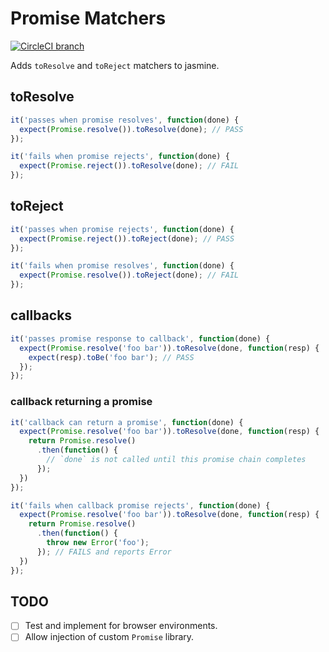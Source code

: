 Promise Matchers
===

[![CircleCI branch](https://img.shields.io/circleci/project/github/pietvanzoen/jasmine-promise-matchers/master.svg?style=flat-square)](https://circleci.com/gh/pietvanzoen/jasmine-promise-matchers/tree/master)

Adds `toResolve` and `toReject` matchers to jasmine.

## toResolve

```js
it('passes when promise resolves', function(done) {
  expect(Promise.resolve()).toResolve(done); // PASS
});
```

```js
it('fails when promise rejects', function(done) {
  expect(Promise.reject()).toResolve(done); // FAIL
});
```

## toReject

```js
it('passes when promise rejects', function(done) {
  expect(Promise.reject()).toReject(done); // PASS
});
```

```js
it('fails when promise resolves', function(done) {
  expect(Promise.resolve()).toReject(done); // FAIL
});
```

## callbacks

```js
it('passes promise response to callback', function(done) {
  expect(Promise.resolve('foo bar')).toResolve(done, function(resp) {
    expect(resp).toBe('foo bar'); // PASS
  });
});
```

### callback returning a promise

```js
it('callback can return a promise', function(done) {
  expect(Promise.resolve('foo bar')).toResolve(done, function(resp) {
    return Promise.resolve()
      .then(function() {
        // `done` is not called until this promise chain completes
      });
  })
});
```

```js
it('fails when callback promise rejects', function(done) {
  expect(Promise.resolve('foo bar')).toResolve(done, function(resp) {
    return Promise.resolve()
      .then(function() {
        throw new Error('foo');
      }); // FAILS and reports Error
  })
});
```

## TODO
- [ ] Test and implement for browser environments.
- [ ] Allow injection of custom `Promise` library.
